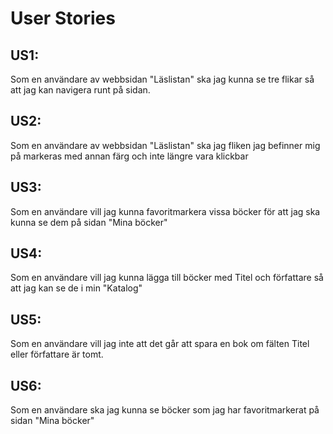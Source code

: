 <h1>User Stories</h1>

<h2>US1:</h2> Som en användare av webbsidan "Läslistan" ska jag kunna se tre flikar så att jag kan navigera runt på sidan.<br>
<h2>US2:</h2> Som en användare av webbsidan "Läslistan" ska jag fliken jag befinner mig på markeras med annan färg och inte längre vara klickbar
<h2>US3:</h2> Som en användare vill jag kunna favoritmarkera vissa böcker för att jag ska kunna se dem på sidan "Mina böcker"
<h2>US4:</h2> Som en användare vill jag kunna lägga till böcker med Titel och författare så att jag kan se de i min "Katalog"
<h2>US5:</h2> Som en användare vill jag inte att det går att spara en bok om fälten Titel eller författare är tomt.
<h2>US6:</h2> Som en användare ska jag kunna se böcker som jag har favoritmarkerat på sidan "Mina böcker"